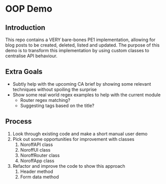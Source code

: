 # OOP Demo

## Introduction

This repo contains a VERY bare-bones PE1 implementation, allowing for blog posts to be created, deleted, listed and updated. The purpose of this demo is to transform this implementation by using custom classes to centralise API behaviour.

## Extra Goals

- Subtly help with the upcoming CA brief by showing some relevant techniques without spoiling the surprise
- Show some real world regex examples to help with the current module
  - Router regex matching?
  - Suggesting tags based on the title?

## Process

1. Look through existing code and make a short manual user demo
2. Pick out some opportunities for improvement with classes
   1. NoroffAPI class
   2. NoroffUI class
   3. NoroffRouter class
   4. NoroffApp class
3. Refactor and improve the code to show this approach
   1. Header method
   2. Form data method
